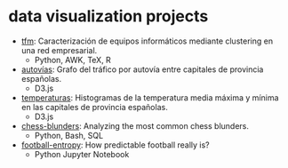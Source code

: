# data visualization projects

- [tfm](https://javier.artiga.es/tfm): Caracterización de equipos informáticos mediante clustering en una red empresarial.
    - Python, AWK, TeX, R
- [autovías](https://javier.artiga.es/dataviz/autovias): Grafo del tráfico por autovía entre capitales de provincia españolas.
    - D3.js
- [temperaturas](https://javier.artiga.es/dataviz/temperaturas): Histogramas de la temperatura media máxima y mínima en las capitales de provincia españolas.
    - D3.js
- [chess-blunders](https://javier.artiga.es/chess-blunders): Analyzing the most common chess blunders.
    - Python, Bash, SQL
- [football-entropy](https://javier.artiga.es/football-entropy): How predictable football really is?
    - Python Jupyter Notebook
